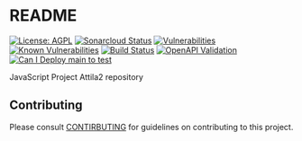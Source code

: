 # README

[![License: AGPL](https://img.shields.io/badge/License-AGPL-blue.svg)](https://github.com/gotreasa/javascript-project-attila2/blob/main/LICENSE)
[![Sonarcloud Status](https://sonarcloud.io/api/project_badges/measure?project=gotreasa_javascript-project-attila2&metric=alert_status)](https://sonarcloud.io/dashboard?id=gotreasa_javascript-project-attila2)
[![Vulnerabilities](https://sonarcloud.io/api/project_badges/measure?project=gotreasa_javascript-project-attila2&metric=vulnerabilities)](https://sonarcloud.io/summary/new_code?id=gotreasa_javascript-project-attila2)
[![Known Vulnerabilities](https://snyk.io/test/github/gotreasa/javascript-project-attila2/badge.svg)](https://snyk.io/test/github/gotreasa/javascript-project-attila2)
[![Build Status](https://github.com/gotreasa/javascript-project-attila2/actions/workflows/pipeline.yml/badge.svg)](https://github.com/gotreasa/javascript-project-attila2/actions/workflows/pipeline.yml)
[![OpenAPI Validation](https://validator.swagger.io/validator?url=https://raw.githubusercontent.com/gotreasa/javascript-project-attila2/main/openapi.yaml)](https://editor.swagger.io/?url=https://raw.githubusercontent.com/gotreasa/javascript-project-attila2/main/openapi.yaml)
[![Can I Deploy main to test](https://gotreasa.pactflow.io/pacticipants/javascript-project-attila2_app/branches/main/latest-version/can-i-deploy/to-environment/test/badge)](https://gotreasa.pactflow.io/hal-browser/browser.html#https://gotreasa.pactflow.io/pacticipants/javascript-project-attila2_app/branches/main/latest-version/can-i-deploy/to-environment/test/badge)

JavaScript Project Attila2 repository

## Contributing

Please consult [CONTIRBUTING](./CONTRIBUTING.md) for guidelines on contributing to this project.
